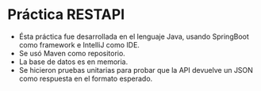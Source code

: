 # Práctica RESTAPI

- Ésta práctica fue desarrollada en el lenguaje Java, usando SpringBoot como framework e IntelliJ como IDE.
- Se usó Maven como repositorio.
- La base de datos es en memoria.
- Se hicieron pruebas unitarias para probar que la API devuelve un JSON como respuesta en el formato esperado.